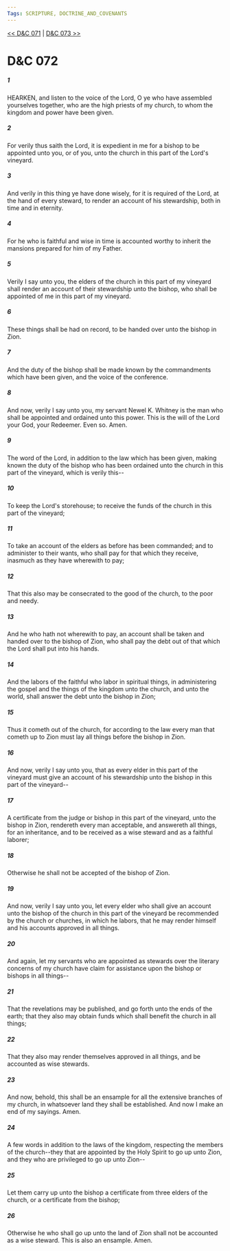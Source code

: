 ```yaml
---
Tags: SCRIPTURE, DOCTRINE_AND_COVENANTS
---
```


[<< D&C 071](DOCTRINE_AND_COVENANTS/D&C_071.md) | [D&C 073 >>](DOCTRINE_AND_COVENANTS/D&C_073.md)

# D&C 072

##### 1
 HEARKEN, and listen to the voice of the Lord, O ye who have assembled yourselves together, who are the high priests of my church, to whom the kingdom and power have been given.
##### 2
 For verily thus saith the Lord, it is expedient in me for a bishop to be appointed unto you, or of you, unto the church in this part of the Lord's vineyard.
##### 3
 And verily in this thing ye have done wisely, for it is required of the Lord, at the hand of every steward, to render an account of his stewardship, both in time and in eternity.
##### 4
 For he who is faithful and wise in time is accounted worthy to inherit the mansions prepared for him of my Father.
##### 5
 Verily I say unto you, the elders of the church in this part of my vineyard shall render an account of their stewardship unto the bishop, who shall be appointed of me in this part of my vineyard.
##### 6
 These things shall be had on record, to be handed over unto the bishop in Zion.
##### 7
 And the duty of the bishop shall be made known by the commandments which have been given, and the voice of the conference.
##### 8
 And now, verily I say unto you, my servant Newel K. Whitney is the man who shall be appointed and ordained unto this power. This is the will of the Lord your God, your Redeemer. Even so. Amen.
##### 9
 The word of the Lord, in addition to the law which has been given, making known the duty of the bishop who has been ordained unto the church in this part of the vineyard, which is verily this--
##### 10
 To keep the Lord's storehouse; to receive the funds of the church in this part of the vineyard;
##### 11
 To take an account of the elders as before has been commanded; and to administer to their wants, who shall pay for that which they receive, inasmuch as they have wherewith to pay;
##### 12
 That this also may be consecrated to the good of the church, to the poor and needy.
##### 13
 And he who hath not wherewith to pay, an account shall be taken and handed over to the bishop of Zion, who shall pay the debt out of that which the Lord shall put into his hands.
##### 14
 And the labors of the faithful who labor in spiritual things, in administering the gospel and the things of the kingdom unto the church, and unto the world, shall answer the debt unto the bishop in Zion;
##### 15
 Thus it cometh out of the church, for according to the law every man that cometh up to Zion must lay all things before the bishop in Zion.
##### 16
 And now, verily I say unto you, that as every elder in this part of the vineyard must give an account of his stewardship unto the bishop in this part of the vineyard--
##### 17
 A certificate from the judge or bishop in this part of the vineyard, unto the bishop in Zion, rendereth every man acceptable, and answereth all things, for an inheritance, and to be received as a wise steward and as a faithful laborer;
##### 18
 Otherwise he shall not be accepted of the bishop of Zion.
##### 19
 And now, verily I say unto you, let every elder who shall give an account unto the bishop of the church in this part of the vineyard be recommended by the church or churches, in which he labors, that he may render himself and his accounts approved in all things.
##### 20
 And again, let my servants who are appointed as stewards over the literary concerns of my church have claim for assistance upon the bishop or bishops in all things--
##### 21
 That the revelations may be published, and go forth unto the ends of the earth; that they also may obtain funds which shall benefit the church in all things;
##### 22
 That they also may render themselves approved in all things, and be accounted as wise stewards.
##### 23
 And now, behold, this shall be an ensample for all the extensive branches of my church, in whatsoever land they shall be established. And now I make an end of my sayings. Amen.
##### 24
 A few words in addition to the laws of the kingdom, respecting the members of the church--they that are appointed by the Holy Spirit to go up unto Zion, and they who are privileged to go up unto Zion--
##### 25
 Let them carry up unto the bishop a certificate from three elders of the church, or a certificate from the bishop;
##### 26
 Otherwise he who shall go up unto the land of Zion shall not be accounted as a wise steward. This is also an ensample. Amen.
